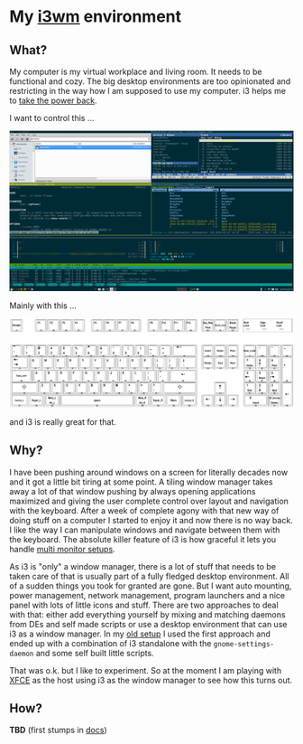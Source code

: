 # My [i3wm](https://i3wm.org/) environment

## What?

My computer is my virtual workplace and living room. It needs to be functional and cozy. The big desktop environments are too opinionated and restricting in the way how I am supposed to use my computer. i3 helps me to [take the power back](https://www.tape.tv/rage-against-the-machine/videos/take-the-power-back-live).

I want to control this ... 

![i3-screen](docs/i3-screen.png)

Mainly with this ...

![generic 104](docs/img/pc104-keycodes.png)

and i3 is really great for that.

## Why?

I have been pushing around windows on a screen for literally decades now and it got a little bit tiring at some point. A tiling window manager takes away a lot of that window pushing by always opening applications maximized and giving the user complete control over layout and navigation with the keyboard. After a week of complete agony with that new way of doing stuff on a computer I started to enjoy it and now there is no way back. I like the way I can manipulate windows and navigate between them with the keyboard. The absolute killer feature of i3 is how graceful it lets you handle [multi monitor setups](http://i3wm.org/docs/userguide.html#multi_monitor). 

As i3 is "only" a window manager, there is a lot of stuff that needs to be taken care of that is usually part of a fully fledged desktop environment. All of a sudden things you took for granted are gone. But I want auto mounting, power management, network management, program launchers and a nice panel with lots of little icons and stuff. There are two approaches to deal with that: either add everything yourself by mixing and matching daemons from DEs and self made scripts or use a desktop environment that can use i3 as a window manager. In my [old setup](https://github.com/obestwalter/i3config/tree/stable-gnome-setup) I used the first approach and ended up with a combination of i3 standalone with the `gnome-settings-daemon` and some self built little scripts. 

That was o.k. but I like to experiment. So at the moment I am playing with [XFCE](http://www.xfce.org) as the host using i3 as the window manager to see how this turns out.

## How?

**TBD** (first stumps in [docs](docs/))
